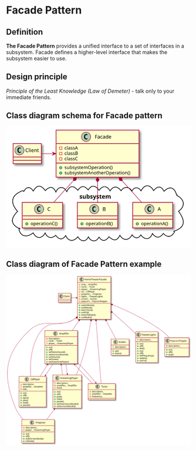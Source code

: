 # Facade Pattern

## Definition

**The Facade Pattern** provides a unified interface to a set of interfaces in a subsystem. Facade defines a higher-level interface that makes the subsystem easier to use.

## Design principle

*Principle of the Least Knowledge (Law of Demeter)* - talk only to your immediate friends.

## Class diagram schema for Facade pattern
![Alt text](./facade-schema.svg)

## Class diagram of Facade Pattern example
![Alt text](./facade.svg)
